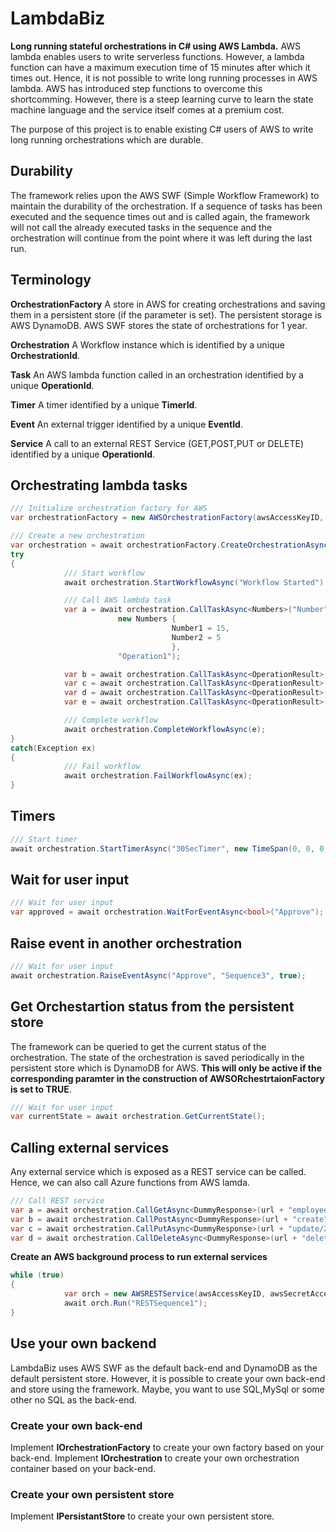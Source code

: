 # LambdaBiz

**Long running stateful orchestrations in C# using AWS Lambda.**
AWS lambda enables users to write serverless functions. However, a lambda function can have a maximum execution time of 15 minutes after which it times out. Hence, it is not possible to write long running processes in AWS lambda. AWS has introduced step functions to overcome this shortcomming. However, there is a steep learning curve to learn the state machine language and the service itself comes at a premium cost.

The purpose of this project is to enable existing C# users of AWS to write long running orchestrations which are durable. 

## Durability
The framework relies upon the AWS SWF (Simple Workflow Framework) to maintain the durability of the orchestration. If a sequence of tasks has been executed and the sequence times out and is called again, the framework will not call the already executed tasks in the sequence and the orchestration will continue from the point where it was left during the last run.

## Terminology

**OrchestrationFactory** A store in AWS for creating orchestrations and saving them in a persistent store (if the parameter is set). The persistent storage is AWS DynamoDB. AWS SWF stores the state of orchestrations for 1 year.

**Orchestration** A Workflow instance which is identified by a unique **OrchestrationId**.

**Task** An AWS lambda function called in an orchestration identified by a unique **OperationId**.

**Timer** A timer identified by a unique **TimerId**.

**Event** An external trigger identified by a unique **EventId**.

**Service** A call to an external REST Service (GET,POST,PUT or DELETE) identified by a unique **OperationId**.

## Orchestrating lambda tasks
```C#
/// Initialize orchestration factory for AWS
var orchestrationFactory = new AWSOrchestrationFactory(awsAccessKeyID, awsSecretAccessKey, awsRegion, true,awsLambdaRole);

/// Create a new orchestration
var orchestration = await orchestrationFactory.CreateOrchestrationAsync("Sequence3");
try
{
            /// Start workflow
            await orchestration.StartWorkflowAsync("Workflow Started");

            /// Call AWS lambda task
            var a = await orchestration.CallTaskAsync<Numbers>("Number", 
                        new Numbers { 
                                    Number1 = 15, 
                                    Number2 = 5 
                                    }, 
                        "Operation1");

            var b = await orchestration.CallTaskAsync<OperationResult>("Sum", a, "Operation2");
            var c = await orchestration.CallTaskAsync<OperationResult>("Difference", a, "Operation3");
            var d = await orchestration.CallTaskAsync<OperationResult>("Product", a, "Operation4");
            var e = await orchestration.CallTaskAsync<OperationResult>("Quotient", a, "Operation5");

            /// Complete workflow
            await orchestration.CompleteWorkflowAsync(e);
}
catch(Exception ex)
{
            /// Fail workflow
            await orchestration.FailWorkflowAsync(ex);
}
```

## Timers
```C#
/// Start timer
await orchestration.StartTimerAsync("30SecTimer", new TimeSpan(0, 0, 0, 30, 0));
```

## Wait for user input
```C#
/// Wait for user input
var approved = await orchestration.WaitForEventAsync<bool>("Approve");
```
## Raise event in another orchestration
```C#
/// Wait for user input
await orchestration.RaiseEventAsync("Approve", "Sequence3", true);
```


## Get Orchestartion status from the persistent store
The framework can be queried to get the current status of the orchestration. The state of the orchestration is saved periodically in the persistent store which is DynamoDB for AWS. **This will only be active if the corresponding paramter in the construction of AWSORchestrtaionFactory is set to TRUE**.
```C#
/// Wait for user input
var currentState = await orchestration.GetCurrentState();
```

## Calling external services
Any external service which is exposed as a REST service can be called. Hence, we can also call Azure functions from AWS lamda.
```C#
/// Call REST service
var a = await orchestration.CallGetAsync<DummyResponse>(url + "employees",null,null, "ServiceOperation1");
var b = await orchestration.CallPostAsync<DummyResponse>(url + "create",null, null, null, "ServiceOperation2");
var c = await orchestration.CallPutAsync<DummyResponse>(url + "update/21", null, null, null, "ServiceOperation3");
var d = await orchestration.CallDeleteAsync<DummyResponse>(url + "delete/21", null, null, "ServiceOperation4");
```
**Create an AWS background process to run external services**
```C#
while (true)
{
            var orch = new AWSRESTService(awsAccessKeyID, awsSecretAccessKey, awsRegion);
            await orch.Run("RESTSequence1");
}
```

## Use your own backend
LambdaBiz uses AWS SWF as the default back-end and DynamoDB as the default persistent store. However, it is possible to create your own back-end and store using the framework. Maybe, you want to use SQL,MySql or some other no SQL as the back-end.

### Create your own back-end
Implement **IOrchestrationFactory** to create your own factory based on your back-end.
Implement **IOrchestration** to create your own orchestration container based on your back-end.

### Create your own persistent store
Implement **IPersistantStore** to create your own persistent store.



